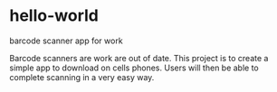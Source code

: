 # hello-world
barcode scanner app for work

Barcode scanners are work are out of date.  This project is to create a simple app to download on cells phones.  Users will then be able to complete scanning in a very easy way.

